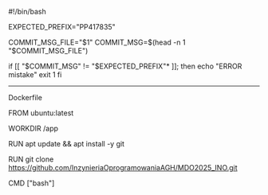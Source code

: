 #!/bin/bash

EXPECTED_PREFIX="PP417835"

COMMIT_MSG_FILE="$1"
COMMIT_MSG=$(head -n 1 "$COMMIT_MSG_FILE")

if [[ "$COMMIT_MSG" != "$EXPECTED_PREFIX"* ]]; then
    echo "ERROR mistake"
    exit 1
fi



---------------------------------------------------------------------------------------------------------------------------------------
Dockerfile


FROM ubuntu:latest


WORKDIR /app


RUN apt update && apt install -y git


RUN git clone https://github.com/InzynieriaOprogramowaniaAGH/MDO2025_INO.git


CMD ["bash"]

